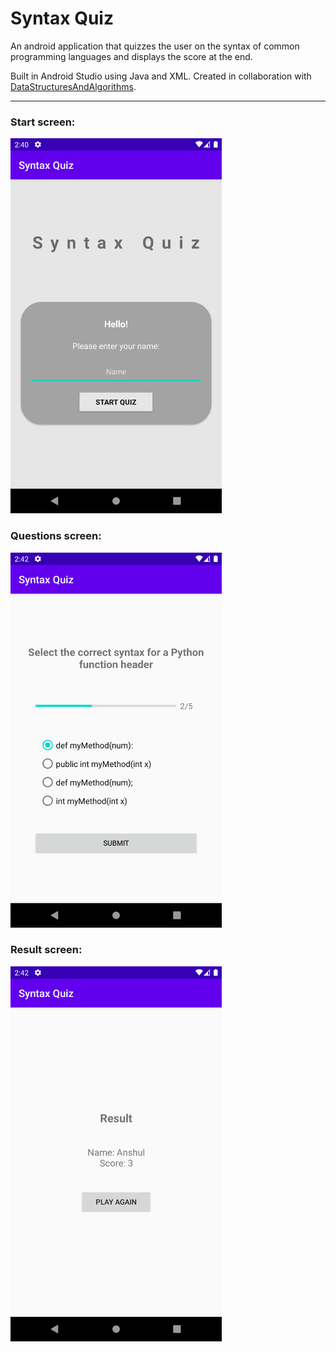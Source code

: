 # Syntax Quiz
An android application that quizzes the user on the syntax of common programming languages and displays the score at the end.

Built in Android Studio using Java and XML.
Created in collaboration with [DataStructuresAndAlgorithms](https://github.com/DataStructuresAndAlgorithms).

---

### Start screen:
<img src="./docs/images/start-screen.png" height="600">

### Questions screen:
<img src="./docs/images/quiz-screen.png" height="600">

### Result screen:
<img src="./docs/images/result-screen.png" height="600">
